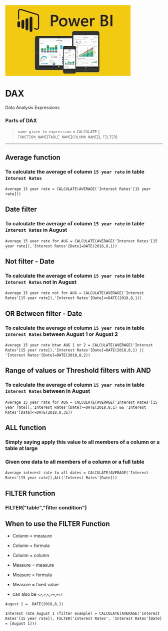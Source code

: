 <img src="bi.webp" align="center" size="1000px"/>

# DAX

Data Analysis Expressions

### Parts of DAX 
>`name given to expression` = `CALCULATE` ( `FUNCTION_NAME`(`TABLE_NAME`[`COLUMN_NAME`]), `FILTER`)

---
## Average function
### To calculate the average of column `15 year rate` in table `Interest Rates`
```
Average 15 year rate = CALCULATE(AVERAGE('Interest Rates'[15 year rate]))
```

## Date filter
### To calculate the average of column `15 year rate` in table `Interest Rates` in August
```
Average 15 year rate for AUG = CALCULATE(AVERAGE('Interest Rates'[15 year rate]),'Interest Rates'[Date]=DATE(2018,8,1))
```

## Not filter - Date
### To calculate the average of column `15 year rate` in table `Interest Rates` not in August
```
Average 15 year rate not for AUG = CALCULATE(AVERAGE('Interest Rates'[15 year rate]),'Interest Rates'[Date]<>DATE(2018,8,1))
```

## OR Between filter - Date
### To calculate the average of column `15 year rate` in table `Interest Rates` between August 1 or August 2
```
Average 15 year rate btwn AUG 1 or 2 = CALCULATE(AVERAGE('Interest Rates'[15 year rate]),'Interest Rates'[Date]=DATE(2018,8,1) || 'Interest Rates'[Date]=DATE(2018,8,2))
```

## Range of values or Threshold filters with AND
### To calculate the average of column `15 year rate` in table `Interest Rates` between in August 
```
Average 15 year rate for AUG = CALCULATE(AVERAGE('Interest Rates'[15 year rate]),'Interest Rates'[Date]>=DATE(2018,8,1) && 'Interest Rates'[Date]<=DATE(2018,8,31))
```

## ALL function 
### Simply saying apply this value to all members of a column or a table at large
### Given one data to all members of a column or a full table 
```
Average interest rate to all dates = CALCULATE(AVERAGE('Interest Rates'[15 year rate]),ALL('Interest Rates'[Date]))
```

## FILTER function 
### FILTER("table","filter condition")
## When to use the FILTER Function
  * Column = measure
  * Column = formula
  * Column = column
  * Measure = measure
  * Measure = formula
  * Measure = fixed value

  * can also be `<>`,`>`,`<`,`>=`,`=<!`
```
August 1 =  DATE(2018,8,1)
```
```
Interest rate August 1 (filter example) = CALCULATE(AVERAGE('Interest Rates'[15 year rate]), FILTER('Interest Rates', 'Interest Rates'[Date] = [August 1]))
```

